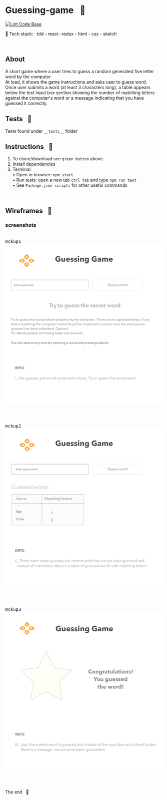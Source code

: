# Guessing-game &nbsp; :name_badge: 

[![Lint Code Base](https://github.com/stefan22/guessing-game/actions/workflows/lint_33_.yml/badge.svg)](https://github.com/stefan22/guessing-game/actions/workflows/lint_33_.yml)

:baggage_claim: Tech stack: &nbsp; tdd - react -redux - html - css - sketch

<br/>

## About

A short game where a user tries to guess a random generated five letter word
by the computer.  
At load, it shows the game instructions and asks user to guess word.  
Once user submits a word (at least 3 characters long), a table appears
below the text input box section showing the number of matching letters against
the computer's word or a message indicating that you have guessed it correctly.

## Tests &nbsp; :traffic_light:

Tests found under `__tests__` folder

## Instructions &nbsp; :pill:

1. To clone/download see `green button` above.
2. Install dependencies
3. Terminal:  
   • Open in browser: `npm start`  
   • Run tests: open a new tab `ctrl tab` and type `npm run test`  
   • See `Package.json scripts` for other useful commands

<br />

## Wireframes &nbsp; :triangular_ruler:

### screenshots

<br />
<kbd>mckup1</kbd>
<br />
<img src="screenshots/mck1.png">

<br /><br />

<kbd>mckup2</kbd>
<br />
<img src="screenshots/mck2.png">

<br /><br />

<kbd>mckup3</kbd>
<br />
<img src="screenshots/mck3.png">

<br /><br />

The end &nbsp; :100:
